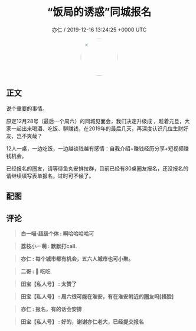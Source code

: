 <h1 align="center">“饭局的诱惑”同城报名</h1>
<p align="center">
    <a>亦仁 / 2019-12-16 13:24:25 &#43;0000 UTC</a>
</p>

<div align="center">
    <img src="https://images.zsxq.com/Fn3NQqCN8nuGF86yZPXSbEsl0mb3?e=1590940799&amp;token=kIxbL07-8jAj8w1n4s9zv64FuZZNEATmlU_Vm6zD:pfbNc8W3hS0oYG_hyXXh_rHMHuc=" width="100" height="100" style="border:1px solid;border-radius:50%; color:#ffffff"/>
</div>

## 正文

<div>
 

说个重要的事情。

原定12月28号（最后一个周六）的同城见面会，我们决定升级成 ，趁着元旦，大家一起出来喝酒、吃饭、聊赚钱，在2019年的最后几天，再深度认识几位生财好友，岂不爽哉？

12人一桌，一边吃饭，一边越谈钱越有感情：自我介绍&#43;赚钱经历分享&#43;短视频赚钱机会。

已经报名的圈友，请等待鱼丸安排拉群，目前已经有30桌圈友报名，还没报名的请继续填写表单报名，过时可不候了。


</div>

## 配图
<div class="image" align="center">

</div>

## 评论

<div align="left">
<div>

<blockquote >
<span> <strong>白一喵·超级个体 : 啊哈哈哈哈可 </strong></span>
</blockquote>

<blockquote >
<span> <strong>荔枝小一萌 : 默默打call. </strong></span>
</blockquote>

<blockquote >
<span> <strong>亦仁 : 每个城市都有机会，五六人城市也可小聚。 </strong></span>
</blockquote>

<blockquote >
<span> <strong>二哥 : 👻 吃吃 </strong></span>
</blockquote>

<blockquote >
<span> <strong>田宝【私人号】 : 太赞了 </strong></span>
</blockquote>

<blockquote >
<span> <strong>田宝【私人号】 : 周六很可能在淮安，有在淮安附近的圈友吗[捂脸] </strong></span>
</blockquote>

<blockquote >
<span> <strong>亦仁 : 报名，有的话会安排 </strong></span>
</blockquote>

<blockquote >
<span> <strong>田宝【私人号】 : 好的，谢谢亦仁老大，已经提交报名 </strong></span>
</blockquote>

</div>
</div>